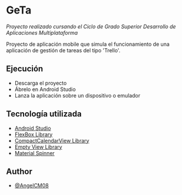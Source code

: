 # GeTa

*Proyecto realizado cursando el Ciclo de Grado Superior Desarrollo de Aplicaciones Multiplataforma*

Proyecto de aplicación mobile que simula el funcionamiento de una aplicación de gestión de tareas del tipo 'Trello'.

## Ejecución
- Descarga el proyecto
- Ábrelo en Android Studio
- Lanza la aplicación sobre un dispositivo o emulador

## Tecnología utilizada

- [Android Studio](https://developer.android.com/studio)
- [FlexBox Library](https://github.com/google/flexbox-layout)
- [CompactCalendarView Library](https://github.com/SundeepK/CompactCalendarView)
- [Empty View Library](https://github.com/santalu/empty-view)
- [Material Spinner](https://github.com/jaredrummler/MaterialSpinner)

## Author
- [@AngelCM08](https://github.com/AngelCM08)
